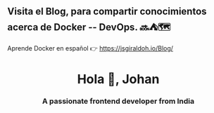 ## Visita el Blog, para compartir conocimientos acerca de Docker -- DevOps. 🔜⛺🗺 
   Aprende Docker en español
   👉 https://jsgiraldoh.io/Blog/
   

<h1 align="center">Hola 👋, Johan</h1>
<h3 align="center">A passionate frontend developer from India</h3>

<!--
**jsgiraldoh/jsgiraldoh** is a ✨ _special_ ✨ repository because its `README.md` (this file) appears on your GitHub profile.

Here are some ideas to get you started:

- 🔭 I’m currently working on ...
- 🌱 I’m currently learning ...
- 👯 I’m looking to collaborate on ...
- 🤔 I’m looking for help with ...
- 💬 Ask me about ...
- 📫 How to reach me: ...
- 😄 Pronouns: ...
- ⚡ Fun fact: ...
-->
